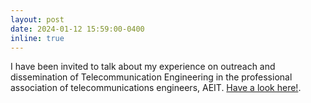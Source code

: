 ```yaml
---
layout: post
date: 2024-01-12 15:59:00-0400
inline: true
---
```


I have been invited to talk about my experience on outreach and dissemination of Telecommunication Engineering in the professional association of telecommunications engineers, AEIT. [Have a look here!](https://www.aeitm.es/component/content/article/96-tribuna-del-asociado/1397-por-que-estudiaste-teleco-la-necesidad-de-transmitir-nuestra-vocacion-y-no-dejarlo-todo-a-la-inercia?Itemid=437).
